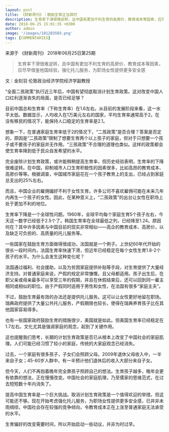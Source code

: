 ```yaml
---
layout: post
title: 《财新周刊》｜鼓励生育正当其时
description: 生育率下滑很难逆转，且中国有更加不利生育的高房价、教育成本等因素，应尽早借鉴他国经验，强化托儿服务，为职场女性提供更多安全感
date: 2018-06-25 15:01:35 +0300
author: admin
image: '/images/101283503.png'
tags: [COMMENTARIES]
---
```

​​来源于 《财新周刊》 2018年06月25日第25期


> 生育率下滑很难逆转，且中国有更加不利生育的高房价、教育成本等因素，应尽早借鉴他国经验，强化托儿服务，为职场女性提供更多安全感

文｜金刻羽
伦敦政治经济学院经济学副教授

“全面二孩政策”执行近三年后，中国有望彻底取消计划生育政策。这对改变中国人口红利逐渐丧失的局面，是否已经足够？

目前中国总和生育率（下称生育率）在1.6左右。从目前的发展阶段来看，这一水平太低。数据显示，人均收入在1万美元左右的国家，平均生育率通常高于2。在没有移民的情况下，能保持人口稳定的生育率是2.1。

想象一下，在普通家庭生育率低于2的情况下，“二孩政策”是否合理？答案是否定的，原因是“二孩政策”限制了想要生育两个以上孩子的家庭，但对于只想要一个孩子或不要孩子的家庭并无作用。“三孩政策”不合理的道理也类似。这样的政策都会使生育率降到低于民众自发希望的水平。

完全废除计划生育政策，或许能稍稍提高生育率，但历史经验表明，生育率的下降很难逆转。在中国，抑制城市人口生育积极性的因素很多，比如高昂的教育成本、高房价等等。根据调查，中国城市家庭花在一个孩子教育上的支出，已经占到家庭总支出的25%左右。

而且，中国企业的雇佣偏好不利于女性生育。许多公司不喜欢雇佣可能在未来几年内再生一个孩子的女性。因此，在某种意义上，“二孩政策”的出台让女性在职场上处于更加不利的地位。

生育率下降是一个全球性问题。1960年，全球平均每个家庭生育5个孩子左右，今天这一数字已经低于2.5个了。韩国生育率在全球最低之列，已经降至1.24。原因何在？其中许多因素与中国目前的现实非常相似——高企的教育成本、高房价，以及缺乏可负担的、高质量的托儿服务等。

一些国家在鼓励生育方面做得很成功，法国就是一个例子。上世纪60年代开始的很长一段时间内，法国生育率快速下滑，但近年已经稳定在每个女性生育1.8-2个孩子的水平。为什么会发生这种变化呢？

法国通过福利、社会援助，以及为贫困家庭提供补贴等手段，对生育提供了大量经济支持。对普通家庭来说，产假的规定非常慷慨，且父母都适用。孩子出生后，在职父亲或母亲最多可以享受三年的假期，并且在休假结束后，还可以回到同一雇主相同或相似的职位。由于产假同时适用于男性和女性，在法国有很多“家庭主夫”。

不过，鼓励生育最有效的办法还是提供托儿服务。这可以让女性更好地留在职场。瑞典政府提供了大量公共托儿服务，产假期限也较长，使得在瑞典养育孩子比在其他国家容易得多。

也有一些国家政府鼓励生育的措施很少，美国就是如此。但美国生育率已经稳定在1.7左右。文化尤其是强调家庭的观念，起到了关键作用。

这也提醒我们思考，长期的计划生育政策是否已从根本上改变了中国社会的家庭肌理。人们可能已经习惯了较小的家庭，传统的大家庭观念已经消失。

过去，一个家庭有很多孩子，子女们会照顾父母。2009年退休父母收入中，一半来自子女；45-60岁人群中，有一半预计他们退休后的收入大部分来自子女。

但今天，人们不再抱着晚年完全靠孩子照顾自己的想法。生育孩子越多，晚年会更有依靠的想法，正在慢慢改变。中国社会的家庭肌理，乃至儒家的思维范式，在过去短短数十年内消失了。

提高中国生育率是一个巨大挑战。取消计划生育政策是一个值得欢迎的举措，但这可能还不够。现在开始考虑强化托儿服务，为职场女性提供更多安全感，已并非未雨绸缪。中国社会存在较强的竞争倾向，令教育成本正在上涨至普通家庭无法承受的水平。

生育偏好的改变需要时间，所以开始启动一些动议，并非为时过早。
